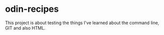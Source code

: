 # odin-recipes
This project is about testing the things I've learned about the command line, GIT and also HTML. 